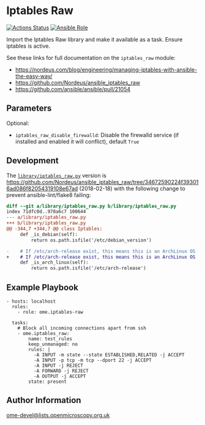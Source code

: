 Iptables Raw
============

[![Actions Status](https://github.com/ome/ansible-iptables-raw/workflows/Molecule/badge.svg)](https://github.com/ome/ansible-role-iptables-raw/actions)
[![Ansible Role](https://img.shields.io/ansible/role/41999.svg)](https://galaxy.ansible.com/ome/iptables_raw/)

Import the Iptables Raw library and make it available as a task.
Ensure iptables is active.

See these links for full documentation on the `iptables_raw` module:
- https://nordeus.com/blog/engineering/managing-iptables-with-ansible-the-easy-way/
- https://github.com/Nordeus/ansible_iptables_raw
- https://github.com/ansible/ansible/pull/21054


Parameters
----------

Optional:
- `iptables_raw_disable_firewalld`: Disable the firewalld service (if installed and enabled it will conflict), default `True`


Development
-----------
The [`library/iptables_raw.py`](library/iptables_raw.py) version is https://github.com/Nordeus/ansible_iptables_raw/tree/34672590224f393016ad086f82054319108e67ad (2018-02-18) with the following change to prevent ansible-lint/flake8 failing:

```diff
diff --git a/library/iptables_raw.py b/library/iptables_raw.py
index 71dfc0d..978a6c7 100644
--- a/library/iptables_raw.py
+++ b/library/iptables_raw.py
@@ -344,7 +344,7 @@ class Iptables:
     def _is_debian(self):
         return os.path.isfile('/etc/debian_version')

-    # If /etc/arch-release exist, this means this is an ArchLinux OS
+    # If /etc/arch-release exist, this means this is an ArchLinux OS
     def _is_arch_linux(self):
         return os.path.isfile('/etc/arch-release')

```


Example Playbook
----------------

    - hosts: localhost
      roles:
        - role: ome.iptables-raw

      tasks:
        # Block all incoming connections apart from ssh
        - ome.iptables_raw:
            name: test_rules
            keep_unmanaged: no
            rules: |
              -A INPUT -m state --state ESTABLISHED,RELATED -j ACCEPT
              -A INPUT -p tcp -m tcp --dport 22 -j ACCEPT
              -A INPUT -j REJECT
              -A FORWARD -j REJECT
              -A OUTPUT -j ACCEPT
            state: present


Author Information
------------------

ome-devel@lists.openmicroscopy.org.uk
